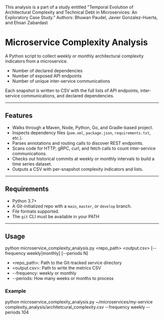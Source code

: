 This analysis is a part of a study entitled "Temporal Evolution of Architectural Complexity and Technical Debt in Microservices: An Exploratory Case Study."
Authors: Bhuwan Paudel, Javier Gonzalez-Huerta, and Ehsan Zabardast

# Microservice Complexity Analysis
A Python script to collect weekly or monthly architectural complexity indicators from a microservice.  
- Number of declared dependencies 
- Number of exposed API endpoints 
- Number of unique inter-service communications 

Each snapshot is written to CSV with the full lists of API endpoints, inter-service communications, and declared dependencies.

---

## Features

- Walks through a Maven, Node, Python, Go, and Gradle-based project.   
- Inspects dependency files (`pom.xml`, `package.json`, `requirements.txt`, etc.).  
- Parses annotations and routing calls to discover REST endpoints.  
- Scans code for HTTP, gRPC, curl, and fetch calls to count inter-service communications.   
- Checks out historical commits at weekly or monthly intervals to build a time series dataset.  
- Outputs a CSV with per-snapshot complexity indicators and lists.    

---

## Requirements

- Python 3.7+  
- A Git-initialized repo with a `main`, `master`, or `develop` branch. 
- File formats supported. 
- The `git` CLI must be available in your PATH   

---

## Usage

python microservice_complexity_analysis.py <repo_path> <output.csv> [--frequency weekly|monthly] [--periods N]

- <repo_path>: Path to the Git-tracked service directory 
- <output.csv>: Path to write the metrics CSV
- --frequency: weekly or monthly
- --periods: How many weeks or months to process


### Example
python microservice_complexity_analysis.py ~/microservices/my-service complexity_analysis/architetcural_complexity.csv --frequency weekly --periods 104

